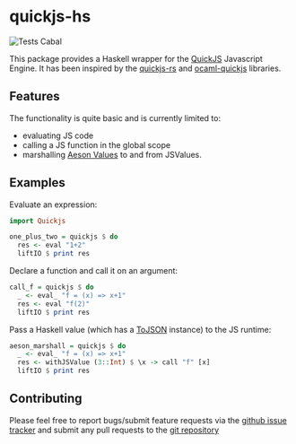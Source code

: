 # quickjs-hs

![Tests Cabal](https://github.com/goodlyrottenapple/quickjs-hs/workflows/Tests%20Cabal/badge.svg)


This package provides a Haskell wrapper for the [QuickJS](https://bellard.org/quickjs/) Javascript Engine. It has been inspired by the [quickjs-rs](https://github.com/theduke/quickjs-rs) and [ocaml-quickjs](https://github.com/dhcmrlchtdj/ocaml-quickjs) libraries.
## Features

The functionality is quite basic and is currently limited to:
- evaluating JS code
- calling a JS function in the global scope
- marshalling [Aeson Values](https://hackage.haskell.org/package/aeson-1.5.3.0/docs/Data-Aeson.html#t:Value) to and from JSValues.


## Examples
Evaluate an expression:

```haskell
import Quickjs

one_plus_two = quickjs $ do
  res <- eval "1+2"
  liftIO $ print res
```

Declare a function and call it on an argument:

```haskell
call_f = quickjs $ do
  _ <- eval_ "f = (x) => x+1"
  res <- eval "f(2)"
  liftIO $ print res
```

Pass a Haskell value (which has a [ToJSON](https://hackage.haskell.org/package/aeson-1.5.3.0/docs/Data-Aeson.html#t:ToJSON) instance) to the JS runtime:

```haskell
aeson_marshall = quickjs $ do
  _ <- eval_ "f = (x) => x+1"
  res <- withJSValue (3::Int) $ \x -> call "f" [x]
  liftIO $ print res
```

## Contributing

Please feel free to report bugs/submit feature requests via the [github issue tracker](https://github.com/goodlyrottenapple/quickjs-hs/issues) and submit any pull requests to the [git repository](https://github.com/goodlyrottenapple/quickjs-hs/)
